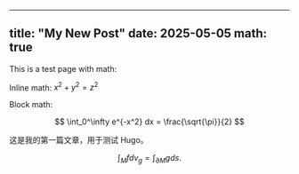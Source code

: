 
---
title: "My New Post"
date: 2025-05-05
math: true
---

This is a test page with math:

Inline math: $x^2 + y^2 = z^2$

Block math:

$$
\int_0^\infty e^{-x^2} dx = \frac{\sqrt{\pi}}{2}
$$



这是我的第一篇文章，用于测试 Hugo。

$$
\int_M f dv_g=\int_{\partial M} g ds.
$$

